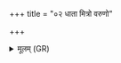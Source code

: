 +++
title = "०२ धाता मित्रो वरुणो"

+++
<details><summary>मूलम् (GR)</summary>

धाता मित्रो वरुणो देवो अग्निर्  
इन्द्रस् त्वष्टा प्रति गृह्णन्तु मे वचः ।  
हुवे देवीम् अदितिं शूरपुत्रां  
सजातानां मध्यमेष्ठाः स्याम् अहम् ॥
</details>